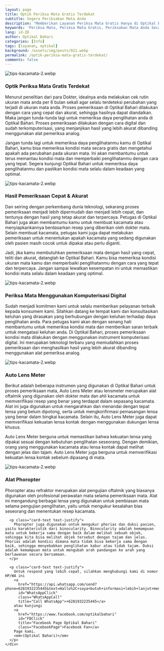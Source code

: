 ```yaml
---
layout: page
title: Optik Periksa Mata Gratis Terdekat
subtitle: Segera Periksakan Mata Anda
description: "Memberikan Layanan Periksa Mata Gratis Hanya di Optikal Bahari. Kami menyediakan kacamata cicilan, harga murah, Bunga 0%, tanpa Credit Card dan menerima KJP"
keywords: 'Periksa Mata, Periksa Mata Gratis, Periksakan Mata Anda Secara Rutin'
lang: id-ID
author: Optikal Bahari
categories: [Info]
tags: [layanan, optikal]
background: /assets/img/posts/021.webp
permalink: /optik-periksa-mata-gratis-terdekat/
comments: false
---
```


<div class="card-deck mb-3">
  <div class="card shadow p-3 mb-5 bg-white rounded">
    <img
      src="{{"/assets/img/posts/periksa-mata/periksa-mata-gratis-optikal-bahari-14.webp" | relative_url }}"
      class="card-img-top"
      alt="tips-kacamata-2.webp">
    <div class="card-body">
      <h3 class="card-title">Optik Periksa Mata Gratis Terdekat</h3>
      <p class="card-text text-justify">
        Menurut penelitian dari para Dokter, idealnya anda melakukan cek rutin ukuran mata anda per 6 bulan sekali agar selalu terdeteksi perubahan yang terjadi di ukuran mata anda. Proses pemeriksaan di Optikal Bahari dilakukan dengan cara yang cepat dan akurat, sehingga hasilnya dapat diandalkan. Maka jangan tunda-tunda lagi untuk memeriksa daya penglihatan anda di Optikal Bahari. Proses pemeriksaan dilakukan dengan cara digital dan sudah terkomputerisasi, yang menjanjikan hasil yang lebih akurat dibanding menggunakan alat pemeriksa analog.
      </p>
      <p class="card-text text-justify">
        Jangan tunda lagi untuk memeriksa daya penglihatanmu kamu di Optikal Bahari, kamu bisa memeriksa kondisi mata secara gratis dan mengetahui apakah ada perubahan pada ukuran mata. Ini akan membantumu untuk terus memantau kondisi mata dan memperbaiki penglihatanmu dengan cara yang tepat. Segera kunjungi Optikal Bahari untuk memeriksa daya penglihatanmu dan pastikan kondisi mata selalu dalam keadaan yang optimal.
      </p>
    </div>
  </div>
</div>

<div class="card-deck mb-3">
  <div class="card shadow p-3 mb-5 bg-white rounded">
    <img
      src="{{"/assets/img/posts/periksa-mata/periksa-mata-gratis-optikal-bahari-2.webp" | relative_url }}"
      class="card-img-top"
      alt="tips-kacamata-2.webp">
    <div class="card-body">
      <h3 class="card-title">Hasil Pemeriksaan Cepat & Akurat</h3>
      <p class="card-text text-justify">
        Dan seiring dengan perkembang dunia teknologi, sekarang proses pemeriksaan menjadi lebih dipermudah dan menjadi lebih cepat, dan tentunya dengan hasil yang tetap akurat dan terpercaya. Petugas di Optikal Bahari juga akan membantumu kamu untuk membuat kacamata atau menyiapkankannya berdasarkan resep yang diberikan oleh dokter mata. Selain membuat kacamata, petugas kami juga dapat melakukan pemeriksaan untuk menentukan apakah kacamata yang sedang digunakan oleh pasien masih cocok untuk dipakai atau perlu diganti.
      </p>
      <p class="card-text text-justify">
        Jadi, jika kamu membutuhkan pemeriksaan mata dengan hasil yang cepat, teliti dan akurat, datanglah ke Optikal Bahari. Kamu bisa memeriksa kondisi ukuran mata kamu dan memperbaiki penglihatanmu dengan cara yang tepat dan terpercaya. Jangan sampai lewatkan kesempatan ini untuk memastikan kondisi mata selalu dalam keadaan yang optimal.
      </p>
    </div>
  </div>
</div>

<div class="card-deck mb-3">
  <div class="card shadow p-3 mb-5 bg-white rounded">
    <img
      src="{{"/assets/img/posts/periksa-mata/periksa-mata-gratis-optikal-bahari-12.webp" | relative_url }}"
      class="card-img-top"
      alt="tips-kacamata-2.webp">
    <div class="card-body">
      <h3 class="card-title">Periksa Mata Menggunakan Komputerisasi Digital</h3>
      <p class="card-text text-justify">
        Sudah menjadi komitmen kami untuk selalu memberikan pelayanan terbaik kepada konsumem kami. Silahkan datang ke tempat kami dan konsultasikan keluhan yang dirasakan yang berhubungan dengan keluhan terhadap daya penglihatan anda. Para petugas kami akan dengan senang hati membantumu untuk memeriksa kondisi mata dan memberikan saran terbaik untuk mengatasi keluhan anda. Di Optikal Bahari, proses pemeriksaan kondisi mata dilakukan dengan menggunakan instrument komputerisasi digital. Ini merupakan teknologi terbaru yang memudahkan proses pemeriksaan dan menghasilkan hasil yang lebih akurat dibanding menggunakan alat pemeriksa analog.
      </p>
    </div>
  </div>
</div>

<div class="card-deck mb-3">
  <div class="card shadow p-3 mb-5 bg-white rounded">
    <img
      src="{{"/assets/img/posts/periksa-mata/periksa-mata-gratis-optikal-bahari-10.webp" | relative_url }}"
      class="card-img-top"
      alt="tips-kacamata-2.webp">
    <div class="card-body">
      <h3 class="card-title">Auto Lens Meter</h3>
      <p class="card-text text-justify">
        Berikut adalah beberapa instrumen yang digunakan di Optikal Bahari untuk proses pemeriksaan mata, Auto Lens Meter atau lensmeter merupakan alat oftalmik yang digunakan oleh dokter mata dan ahli kacamata untuk memverifikasi resep yang benar yang terdapat dalam sepasang kacamata. Alat ini juga digunakan untuk mengarahkan dan menandai dengan tepat lensa yang belum dipotong, serta untuk mengkonfirmasi pemasangan lensa yang benar dalam bingkai kacamata. Selain itu, Auto Lens Meter juga dapat memverifikasi kekuatan lensa kontak dengan menggunakan dukungan lensa khusus.
      </p>
      <p class="card-text text-justify">
        Auto Lens Meter berguna untuk memastikan bahwa kekuatan lensa yang dipakai sesuai dengan kebutuhan penglihatan seseorang. Dengan demikian, orang yang menggunakan kacamata atau lensa kontak dapat melihat dengan jelas dan tajam. Auto Lens Meter juga berguna untuk memverifikasi kekuatan lensa kontak sebelum dipasang di mata.
      </p>
    </div>
  </div>
</div>

<div class="card-deck mb-3">
  <div class="card shadow p-3 mb-5 bg-white rounded">
    <img
      src="{{"/assets/img/posts/periksa-mata/periksa-mata-gratis-optikal-bahari-11.webp" | relative_url }}"
      class="card-img-top"
      alt="tips-kacamata-2.webp">
    <div class="card-body">
      <h3 class="card-title">Alat Phoropter</h3>
      <p class="card-text text-justify">
        Phoropter atau refraktor merupakan alat pengujian oftalmik yang biasanya digunakan oleh profesional perawatan mata selama pemeriksaan mata. Alat ini mengandung berbagai lensa yang digunakan untuk pembiasan mata selama pengujian penglihatan, yaitu untuk mengukur kesalahan bias seseorang dan menentukan resep kacamata.
      </p>

      <p class="card-text text-justify">
        Phoropter juga digunakan untuk mengukur phorias dan duksi pasien, yaitu karakteristik dari binocularity. Binocularity adalah kemampuan mata untuk bekerja sama dengan baik dalam melihat sebuah objek, sehingga kita bisa melihat objek tersebut dengan tajam dan jelas. Phorias adalah kondisi dimana mata tidak bisa bekerja sama dengan baik, sehingga menyebabkan penglihatan kabur atau tidak tajam. Duksi adalah kemampuan mata untuk mengubah arah pandangan ke arah yang berlawanan secara bersamaan.
      </p>

      <p class="card-text text-justify">
        Untuk respond yang lebih cepat, silahkan menghubungi kami di nomor HP/WA ini
        <a
          href="https://api.whatsapp.com/send?phone=6281932235445&text=Hallo%2C+saya+butuh+informasi+lebih+lanjut+mengenai+Optikal+Bahari"
          id="WhatsAppClick"
          class="WhatsAppCall"
          title="Call WhatsApp">+6281932235445</a>
        atau kunjungi
        <a
          href="https://www.facebook.com/optikalbahari"
          id="FBClick"
          title="Facebook Page Optikal Bahari"
          class="FacebookPage">Facebook Fan</a>
        Page kami.
        <em>(Optikal Bahari)</em>
      </p>
    </div>
  </div>
</div>